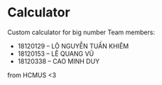 # Calculator
Custom calculator for big number
Team members:
- 18120129 – LÔ NGUYỄN TUẤN KHIÊM
- 18120153 – LÊ QUANG VŨ
- 18120338 – CAO MINH DUY

from HCMUS <3
